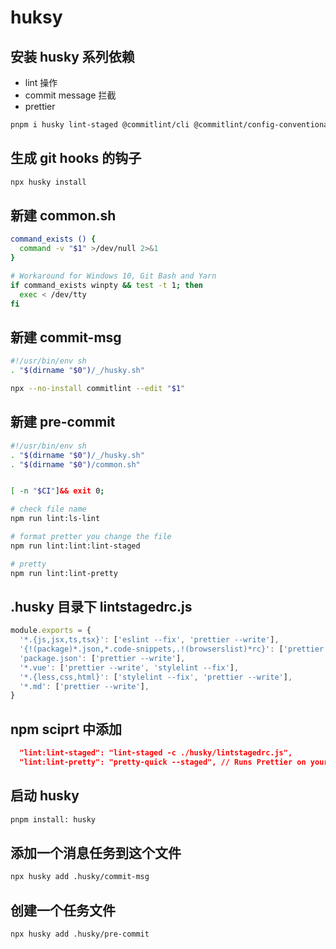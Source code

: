 # huksy

## 安装 husky 系列依赖

- lint 操作
- commit message 拦截
- prettier

```bash
pnpm i husky lint-staged @commitlint/cli @commitlint/config-conventional pretty-quick -D
```

## 生成 git hooks 的钩子

```bash
npx husky install
```

## 新建 common.sh

```sh
command_exists () {
  command -v "$1" >/dev/null 2>&1
}

# Workaround for Windows 10, Git Bash and Yarn
if command_exists winpty && test -t 1; then
  exec < /dev/tty
fi

```

## 新建 commit-msg

```sh
#!/usr/bin/env sh
. "$(dirname "$0")/_/husky.sh"

npx --no-install commitlint --edit "$1"

```

## 新建 pre-commit

```sh
#!/usr/bin/env sh
. "$(dirname "$0")/_/husky.sh"
. "$(dirname "$0")/common.sh"


[ -n "$CI"]&& exit 0;

# check file name
npm run lint:ls-lint

# format pretter you change the file
npm run lint:lint:lint-staged

# pretty
npm run lint:lint-pretty

```

## .husky 目录下 lintstagedrc.js

```js
module.exports = {
  '*.{js,jsx,ts,tsx}': ['eslint --fix', 'prettier --write'],
  '{!(package)*.json,*.code-snippets,.!(browserslist)*rc}': ['prettier --write--parser json'],
  'package.json': ['prettier --write'],
  '*.vue': ['prettier --write', 'stylelint --fix'],
  '*.{less,css,html}': ['stylelint --fix', 'prettier --write'],
  '*.md': ['prettier --write'],
}
```

## npm sciprt 中添加

```json
  "lint:lint-staged": "lint-staged -c ./husky/lintstagedrc.js",
  "lint:lint-pretty": "pretty-quick --staged", // Runs Prettier on your changed files.
```

## 启动 husky

```bash
pnpm install: husky
```

## 添加一个消息任务到这个文件

```bash
npx husky add .husky/commit-msg
```

## 创建一个任务文件

```bash
npx husky add .husky/pre-commit
```

